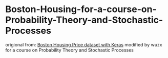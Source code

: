 # Boston-Housing-for-a-course-on-Probability-Theory-and-Stochastic-Processes
origional from: [Boston Housing Price dataset with Keras](https://www.kaggle.com/code/shanekonaung/boston-housing-price-dataset-with-keras/)
modified by wuzx for a course on Probability Theory and Stochastic Processes
